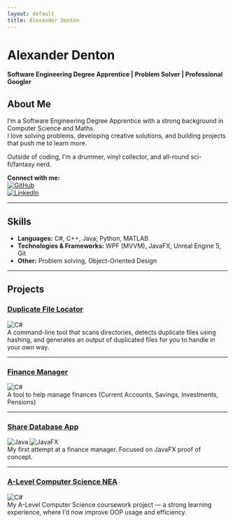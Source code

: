 ```yaml
---
layout: default
title: Alexander Denton
---
```


# Alexander Denton
**Software Engineering Degree Apprentice | Problem Solver | Professional Googler**

## About Me

I’m a Software Engineering Degree Apprentice with a strong background in Computer Science and Maths.  
I love solving problems, developing creative solutions, and building projects that push me to learn more.  

Outside of coding, I’m a drummer, vinyl collector, and all-round sci-fi/fantasy nerd.

**Connect with me:**  
[![GitHub](https://img.shields.io/badge/GitHub-181717?style=flat&logo=github&logoColor=white)](https://github.com/Atden04)  
[![LinkedIn](https://img.shields.io/badge/LinkedIn-0A66C2?style=flat&logo=linkedin&logoColor=white)](https://www.linkedin.com/in/alexander-t-denton)

---

## Skills

- **Languages:** C#, C++, Java, Python, MATLAB  
- **Technologies & Frameworks:** WPF (MVVM), JavaFX, Unreal Engine 5, Git  
- **Other:** Problem solving, Object-Oriented Design

---

## Projects

### [Duplicate File Locator](https://alexanderdenton.dev/duplicate-file-locator)  
![C#](https://img.shields.io/badge/C%23-blue?logo=csharp&logoColor=white)  
A command-line tool that scans directories, detects duplicate files using hashing, and generates an output of duplicated files for you to handle in your own way.

---

### [Finance Manager](https://github.com/Atden04/finance-manager)  
![C#](https://img.shields.io/badge/C%23-blue?logo=csharp&logoColor=white)  
A tool to help manage finances (Current Accounts, Savings, Investments, Pensions)

---

### [Share Database App](https://github.com/Atden04/ShareDatabaseApp)  
![Java](https://img.shields.io/badge/Java-red?logo=java&logoColor=white) ![JavaFX](https://img.shields.io/badge/JavaFX-purple?style=flat)  
My first attempt at a finance manager. Focused on JavaFX proof of concept.

---

### [A-Level Computer Science NEA](https://github.com/Atden04/A-LevelNEA)  
![C#](https://img.shields.io/badge/C%23-blue?logo=csharp&logoColor=white)  
My A-Level Computer Science coursework project — a strong learning experience, where I’d now improve OOP usage and efficiency.
